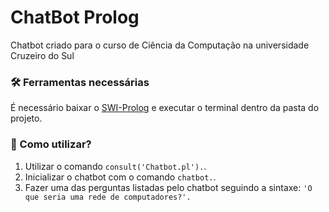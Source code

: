 # ChatBot Prolog

Chatbot criado para o curso de Ciência da Computação na universidade Cruzeiro do Sul

### 🛠️ Ferramentas necessárias 

É necessário baixar o [SWI-Prolog](https://www.swi-prolog.org/) e executar o terminal dentro da pasta do projeto.

### 📃 Como utilizar?

1. Utilizar o comando `consult('Chatbot.pl').`.
2. Inicializar o chatbot com o comando `chatbot.`.
3. Fazer uma das perguntas listadas pelo chatbot seguindo a sintaxe: `'O que seria uma rede de computadores?'.`
